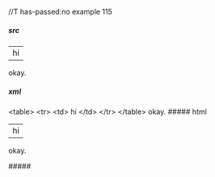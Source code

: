 //T has-passed:no
example 115
##### src
<table>
  <tr>
    <td>
           hi
    </td>
  </tr>
</table>

okay.
##### xml
<?xml version="1.0" encoding="UTF-8"?>
<!DOCTYPE document SYSTEM "CommonMark.dtd">
<document xmlns="http://commonmark.org/xml/1.0">
  <html_block>&lt;table&gt;
  &lt;tr&gt;
    &lt;td&gt;
           hi
    &lt;/td&gt;
  &lt;/tr&gt;
&lt;/table&gt;
</html_block>
  <paragraph>
    <text>okay.</text>
  </paragraph>
</document>
##### html
<table>
  <tr>
    <td>
           hi
    </td>
  </tr>
</table>
<p>okay.</p>
#####
